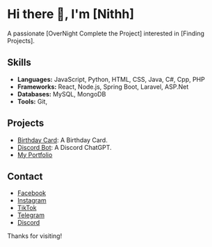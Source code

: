 # Hi there 👋, I'm [Nithh]

A passionate [OverNight Complete the Project] interested in [Finding Projects].

## Skills

*   **Languages:** JavaScript, Python, HTML, CSS, Java, C#, Cpp, PHP
*   **Frameworks:** React, Node.js, Spring Boot, Laravel, ASP.Net
*   **Databases:** MySQL, MongoDB
*   **Tools:** Git,

## Projects

*   [Birthday Card](https://github.com/Nithhzzy/HappyBirthDay/tree/main/birthday_card_1): A Birthday Card.
*   [Discord Bot](https://github.com/Nithhzzy/Discord-Bot-ChatGPT): A Discord ChatGPT.
*   [My Portfolio](https://nithh4u.netlify.app/)

## Contact

*   [Facebook](https://www.facebook.com/profile.php?id=100004998287221)
*   [Instagram](https://www.instagram.com/nithhzzy/)
*   [TikTok](https://www.tiktok.com/@dc_nithhzzy)
*   [Telegram](https://t.me/nithhzzy)
*   [Discord](skynith_from_bmt)

Thanks for visiting!
